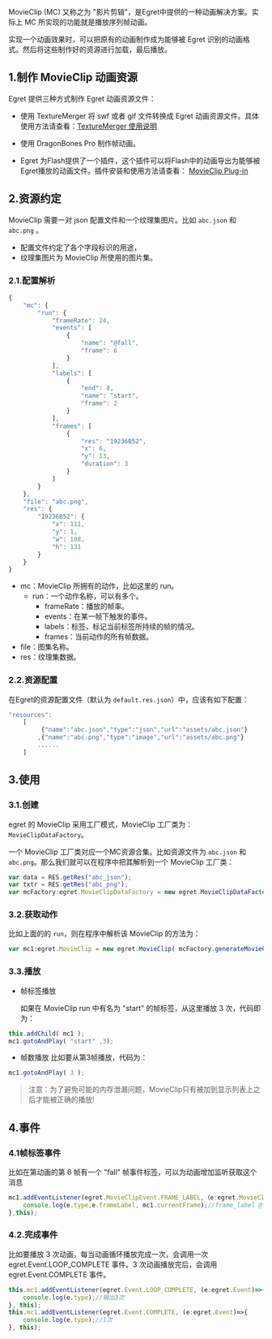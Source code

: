 MovieClip (MC) 又称之为 "影片剪辑"，是Egret中提供的一种动画解决方案。实际上 MC 所实现的功能就是播放序列帧动画。

实现一个动画效果时，可以把原有的动画制作成为能够被 Egret 识别的动画格式。然后将这些制作好的资源进行加载，最后播放。

## 1.制作 MovieClip 动画资源
Egret 提供三种方式制作 Egret 动画资源文件：

* 使用 TextureMerger 将 swf 或者 gif 文件转换成 Egret 动画资源文件。具体使用方法请查看：[TextureMerger 使用说明](http://bbs.egret.com/thread-918-1-1.html)

* 使用 DragonBones Pro 制作帧动画。

* Egret 为Flash提供了一个插件，这个插件可以将Flash中的动画导出为能够被Egret播放的动画文件。插件安装和使用方法请查看： [MovieClip Plug-in](http://bbs.egret.com/thread-127-1-1.html)

## 2.资源约定

MovieClip 需要一对 json 配置文件和一个纹理集图片。比如 `abc.json` 和 `abc.png` 。

* 配置文件约定了各个字段标识的用途，
* 纹理集图片为 MovieClip 所使用的图片集。

### 2.1.配置解析

~~~ typescript
{
	"mc": {
		"run": {
			"frameRate": 24,
			"events": [
				{
					"name": "@fall",
					"frame": 6
				}
			],
			"labels": [
                {
                    "end": 8,
                    "name": "start",
                    "frame": 2
                }
            ],
			"frames": [
				{
					"res": "19236B52",
					"x": 6,
					"y": 13,
					"duration": 3
				}
			]
		}
	},
	"file": "abc.png",
	"res": {
		"19236B52": {
			"x": 111,
			"y": 1,
			"w": 108,
			"h": 131
		}
	}
}
~~~

* mc：MovieClip 所拥有的动作，比如这里的 run。
	* run：一个动作名称，可以有多个。
		* frameRate：播放的帧率。
		* events：在某一帧下触发的事件。
		* labels：标签，标记当前标签所持续的帧的情况。
		* frames：当前动作的所有帧数据。
* file：图集名称。
* res：纹理集数据。

### 2.2.资源配置

在Egret的资源配置文件（默认为 `default.res.json`）中，应该有如下配置：

~~~ typescript
"resources":
    [
         {"name":"abc.json","type":"json","url":"assets/abc.json"}
        ,{"name":"abc.png","type":"image","url":"assets/abc.png"}
        ......
    ]
~~~


## 3.使用

### 3.1.创建

egret 的 MovieClip 采用工厂模式，MovieClip 工厂类为：
`MovieClipDataFactory`。

一个 MovieClip 工厂类对应一个MC资源合集。比如资源文件为 `abc.json` 和 `abc.png`。那么我们就可以在程序中把其解析到一个 MovieClip 工厂类：

~~~ typescript
var data = RES.getRes("abc_json");
var txtr = RES.getRes("abc_png");
var mcFactory:egret.MovieClipDataFactory = new egret.MovieClipDataFactory( data, txtr );
~~~

### 3.2.获取动作

比如上面的的 `run`，则在程序中解析该 MovieClip 的方法为：

~~~ typescript
var mc1:egret.MovieClip = new egret.MovieClip( mcFactory.generateMovieClipData( "run" ) );
~~~

### 3.3.播放

* 帧标签播放

 	如果在 MovieClip run 中有名为 "start" 的帧标签，从这里播放 3 次，代码即为：

~~~ typescript
this.addChild( mc1 );
mc1.gotoAndPlay( "start" ,3);
~~~

* 帧数播放
  比如要从第3帧播放，代码为：

~~~ typescript
mc1.gotoAndPlay( 3 );
~~~

> 注意：为了避免可能的内存泄漏问题，MovieClip只有被加到显示列表上之后才能被正确的播放!

## 4.事件

### 4.1帧标签事件

比如在第动画的第 6 帧有一个 "fall" 帧事件标签，可以为动画增加监听获取这个消息

~~~ typescript
mc1.addEventListener(egret.MovieClipEvent.FRAME_LABEL,（e:egret.MovieClipEvent）=>{
	console.log(e.type,e.frameLabel, mc1.currentFrame);//frame_label @fall 6
},this);
~~~

### 4.2.完成事件
比如要播放 3 次动画，每当动画循环播放完成一次，会调用一次 egret.Event.LOOP_COMPLETE 事件。3 次动画播放完后，会调用 egret.Event.COMPLETE 事件。

~~~ typescript
this.mc1.addEventListener(egret.Event.LOOP_COMPLETE, (e:egret.Event)=>{
	console.log(e.type);//输出3次
}, this);
this.mc1.addEventListener(egret.Event.COMPLETE, (e:egret.Event)=>{
	console.log(e.type);//1次
}, this);
~~~
